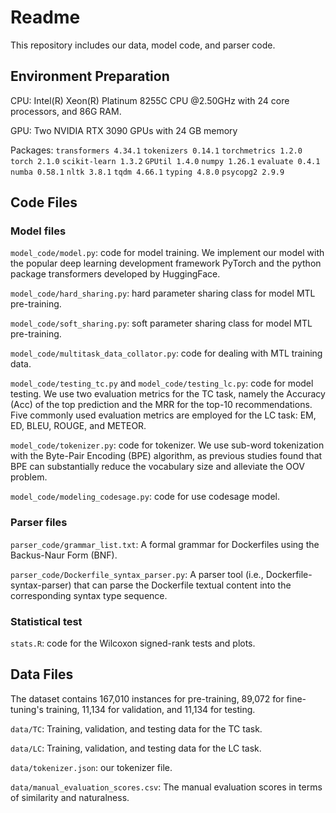 # Readme
This repository includes our data, model code, and parser code.

## Environment Preparation

CPU: Intel(R) Xeon(R) Platinum 8255C CPU @2.50GHz with 24 core processors, and 86G RAM.

GPU: Two NVIDIA RTX 3090 GPUs with 24 GB memory

Packages: 
`transformers 4.34.1`
`tokenizers 0.14.1`
`torchmetrics 1.2.0`
`torch 2.1.0`
`scikit-learn 1.3.2`
`GPUtil 1.4.0`
`numpy 1.26.1`
`evaluate 0.4.1`
`numba 0.58.1`
`nltk 3.8.1`
`tqdm 4.66.1`
`typing 4.8.0`
`psycopg2 2.9.9`

## Code Files
### Model files
`model_code/model.py`: code for model training. We implement our model with the popular deep learning development framework PyTorch and the python package transformers developed by HuggingFace. 

`model_code/hard_sharing.py`: hard parameter sharing class for model MTL pre-training.

`model_code/soft_sharing.py`: soft parameter sharing class for model MTL pre-training.

`model_code/multitask_data_collator.py`: code for dealing with MTL training data.

`model_code/testing_tc.py` and `model_code/testing_lc.py`: code for model testing. We use two evaluation metrics for the TC task, namely the Accuracy (Acc) of the top prediction and the
MRR for the top-10 recommendations. Five commonly used evaluation metrics are employed for the LC task: EM, ED, BLEU, ROUGE, and METEOR.

`model_code/tokenizer.py`: code for tokenizer.  We use sub-word tokenization with the Byte-Pair Encoding (BPE) algorithm, as previous studies found that BPE can substantially reduce the vocabulary size
and alleviate the OOV problem.

`model_code/modeling_codesage.py`: code for use codesage model.

### Parser files
`parser_code/grammar_list.txt`: A formal grammar for Dockerfiles using the Backus-Naur Form (BNF).

`parser_code/Dockerfile_syntax_parser.py`: A parser tool (i.e., Dockerfile-syntax-parser) that can parse the Dockerfile textual content into the corresponding syntax type sequence.


### Statistical test
`stats.R`: code for the Wilcoxon signed-rank tests and plots.


## Data Files
The dataset contains 167,010 instances for pre-training,  89,072 for fine-tuning's training, 11,134 for validation, and 11,134 for testing. 

`data/TC`: Training, validation, and testing data for the TC task.

`data/LC`: Training, validation, and testing data for the LC task.

`data/tokenizer.json`: our tokenizer file.

`data/manual_evaluation_scores.csv`: The manual evaluation scores in terms of similarity and naturalness.
